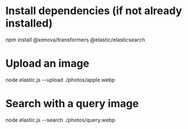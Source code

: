 # Install dependencies (if not already installed)
npm install @xenova/transformers @elastic/elasticsearch

# Upload an image
node elastic.js --upload ./photos/apple.webp

# Search with a query image
node elastic.js --search ./photos/query.webp
